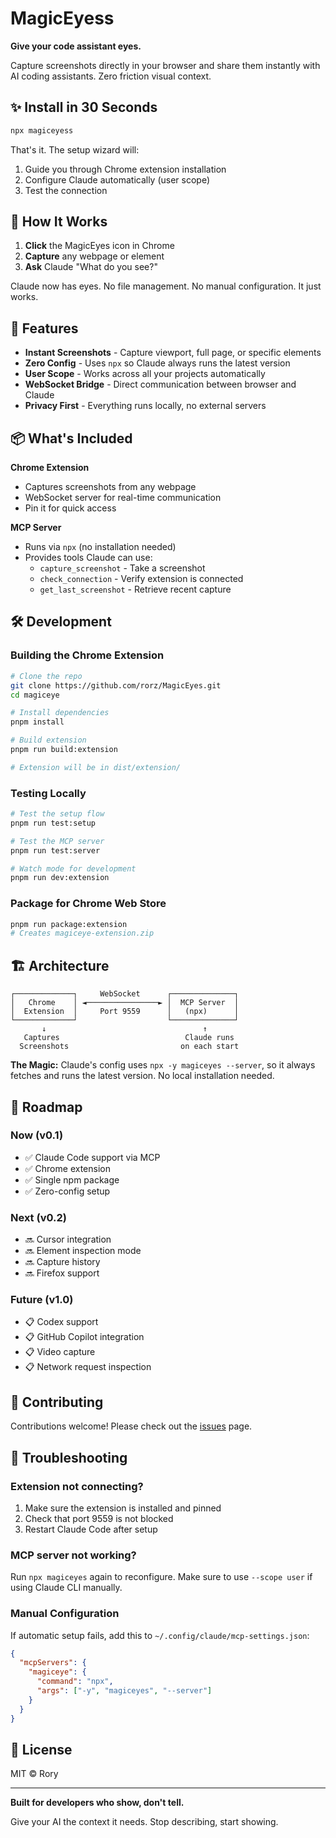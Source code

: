 # MagicEyess

**Give your code assistant eyes.**

Capture screenshots directly in your browser and share them instantly with AI coding assistants. Zero friction visual context.

## ✨ Install in 30 Seconds

```bash
npx magiceyess
```

That's it. The setup wizard will:
1. Guide you through Chrome extension installation
2. Configure Claude automatically (user scope)
3. Test the connection

## 🎯 How It Works

1. **Click** the MagicEyes icon in Chrome
2. **Capture** any webpage or element
3. **Ask** Claude "What do you see?"

Claude now has eyes. No file management. No manual configuration. It just works.

## 🚀 Features

- **Instant Screenshots** - Capture viewport, full page, or specific elements
- **Zero Config** - Uses `npx` so Claude always runs the latest version
- **User Scope** - Works across all your projects automatically
- **WebSocket Bridge** - Direct communication between browser and Claude
- **Privacy First** - Everything runs locally, no external servers

## 📦 What's Included

**Chrome Extension**
- Captures screenshots from any webpage
- WebSocket server for real-time communication
- Pin it for quick access

**MCP Server** 
- Runs via `npx` (no installation needed)
- Provides tools Claude can use:
  - `capture_screenshot` - Take a screenshot
  - `check_connection` - Verify extension is connected
  - `get_last_screenshot` - Retrieve recent capture

## 🛠️ Development

### Building the Chrome Extension

```bash
# Clone the repo
git clone https://github.com/rorz/MagicEyes.git
cd magiceye

# Install dependencies
pnpm install

# Build extension
pnpm run build:extension

# Extension will be in dist/extension/
```

### Testing Locally

```bash
# Test the setup flow
pnpm run test:setup

# Test the MCP server
pnpm run test:server

# Watch mode for development
pnpm run dev:extension
```

### Package for Chrome Web Store

```bash
pnpm run package:extension
# Creates magiceye-extension.zip
```

## 🏗️ Architecture

```
┌─────────────┐     WebSocket      ┌──────────────┐
│   Chrome    │ ◄────────────────► │  MCP Server  │
│  Extension  │     Port 9559      │   (npx)      │
└─────────────┘                    └──────────────┘
       ↓                                   ↑
   Captures                            Claude runs
  Screenshots                         on each start
```

**The Magic:** Claude's config uses `npx -y magiceyes --server`, so it always fetches and runs the latest version. No local installation needed.

## 🚀 Roadmap

### Now (v0.1)
- ✅ Claude Code support via MCP
- ✅ Chrome extension
- ✅ Single npm package
- ✅ Zero-config setup

### Next (v0.2)
- 🔜 Cursor integration
- 🔜 Element inspection mode
- 🔜 Capture history
- 🔜 Firefox support

### Future (v1.0)
- 📋 Codex support
- 📋 GitHub Copilot integration
- 📋 Video capture
- 📋 Network request inspection

## 🤝 Contributing

Contributions welcome! Please check out the [issues](https://github.com/rorz/MagicEyes/issues) page.

## 🔧 Troubleshooting

### Extension not connecting?
1. Make sure the extension is installed and pinned
2. Check that port 9559 is not blocked
3. Restart Claude Code after setup

### MCP server not working?
Run `npx magiceyes` again to reconfigure. Make sure to use `--scope user` if using Claude CLI manually.

### Manual Configuration
If automatic setup fails, add this to `~/.config/claude/mcp-settings.json`:
```json
{
  "mcpServers": {
    "magiceye": {
      "command": "npx",
      "args": ["-y", "magiceyes", "--server"]
    }
  }
}
```

## 📝 License

MIT © Rory

---

**Built for developers who show, don't tell.**

Give your AI the context it needs. Stop describing, start showing.